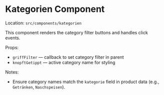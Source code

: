 # Kategorien Component

Location: `src/components/kategorien`

This component renders the category filter buttons and handles click events.

Props:
- `griffFilter` — callback to set category filter in parent
- `knopftGetippt` — active category name for styling

Notes:
- Ensure category names match the `kategorie` field in product data (e.g., `Getränken`, `Naschspeisen`).
